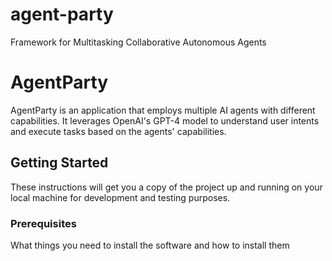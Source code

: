 # agent-party
Framework for Multitasking Collaborative Autonomous Agents 

# AgentParty

AgentParty is an application that employs multiple AI agents with different capabilities. It leverages OpenAI's GPT-4 model to understand user intents and execute tasks based on the agents' capabilities.

## Getting Started

These instructions will get you a copy of the project up and running on your local machine for development and testing purposes.

### Prerequisites

What things you need to install the software and how to install them

